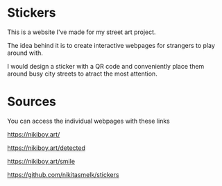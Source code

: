 # Stickers
This is a website I've made for my street art project. 

The idea behind it is to create interactive webpages for strangers to play around with.

I would design a sticker with a QR code and conveniently place them around busy city streets to atract the most attention.

# Sources

You can access the individual webpages with these links


https://nikiboy.art/

https://nikiboy.art/detected

https://nikiboy.art/smile

https://github.com/nikitasmelk/stickers


